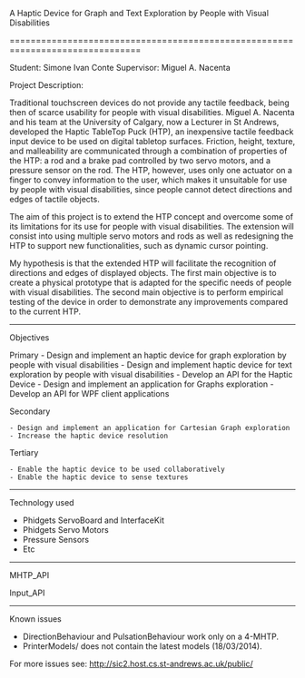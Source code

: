 A Haptic Device for Graph and Text Exploration by People with Visual Disabilities

===============================================================================

Student: Simone Ivan Conte
Supervisor: Miguel A. Nacenta

Project Description:

Traditional touchscreen devices do not provide any tactile feedback, being then of scarce usability for people with visual disabilities.
Miguel A. Nacenta and his team at the University of Calgary, now a Lecturer in St Andrews, developed the Haptic TableTop Puck (HTP), an inexpensive tactile feedback input device to be used on digital tabletop surfaces. Friction, height, texture, and malleability are communicated through a combination of properties of the HTP: a rod and a brake pad controlled by two servo motors, and a pressure sensor on the rod. The HTP, however, uses only one actuator on a finger to convey information to the user, which makes it unsuitable for use by people with visual disabilities, since people cannot detect directions and edges of tactile objects.

The aim of this project is to extend the HTP concept and overcome some of its limitations for its use for people with visual disabilities. The extension will consist into using multiple servo motors and rods as well as redesigning the HTP to support new functionalities, such as dynamic cursor pointing.
 
My hypothesis is that the extended HTP will facilitate the recognition of directions and edges of displayed objects. The first main objective is to create a physical prototype that is adapted for the specific needs of people with visual disabilities. The second main objective is to perform empirical testing of the device in order to demonstrate any improvements compared to the current HTP.


-------------------------------------------------------------------------------

Objectives

Primary
    - Design and implement an haptic device for graph exploration by people with visual disabilities
    - Design and implement haptic device for text exploration by people with visual disabilities
    - Develop an API for the Haptic Device
    - Design and implement an application for Graphs exploration
    - Develop an API for WPF client applications

Secondary

    - Design and implement an application for Cartesian Graph exploration
    - Increase the haptic device resolution

Tertiary

    - Enable the haptic device to be used collaboratively
    - Enable the haptic device to sense textures



-------------------------------------------------------------------------------

Technology used

- Phidgets ServoBoard and InterfaceKit
- Phidgets Servo Motors
- Pressure Sensors
- Etc

-------------------------------------------------------------------------------

MHTP_API

Input_API

-------------------------------------------------------------------------------

Known issues

- DirectionBehaviour and PulsationBehaviour work only on a 4-MHTP.
- PrinterModels/ does not contain the latest models (18/03/2014).

For more issues see: http://sic2.host.cs.st-andrews.ac.uk/public/
